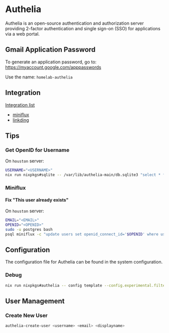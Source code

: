 # Authelia

Authelia is an open-source authentication and authorization server providing
2-factor authentication and single sign-on (SSO) for applications via a web
portal.

## Gmail Application Password

To generate an application password, go to:
https://myaccount.google.com/apppasswords

Use the name: `homelab-authelia`

## Integration

[Integration list](https://www.authelia.com/integration/openid-connect/)

- [miniflux](../machines/houston/modules/miniflux.nix)
- [linkding](../machines/houston/modules/linkding.nix)

## Tips

### Get OpenID for Username

On `houston` server:

```bash
USERNAME="<USERNAME>"
nix run nixpkgs#sqlite -- /var/lib/authelia-main/db.sqlite3 "select * from user_opaque_identifier where username='$USERNAME'"
```

### Miniflux

#### Fix "This user already exists"

On `houston` server:

```bash
EMAIL="<EMAIL>"
OPENID="<OPENID>"
sudo -u postgres bash 
psql miniflux -c "update users set openid_connect_id='$OPENID' where username='$EMAIL'"
```

## Configuration

The configuration file for Authelia can be found in the system configuration.

### Debug

```bash
nix run nixpkgs#authelia -- config template --config.experimental.filters=template --config /nix/store/d8gv89l9p534i6175a4849d53vz3qhwi-config.yml
```

## User Management

### Create New User

```bash
authelia-create-user <username> <email> <displayname>
```
